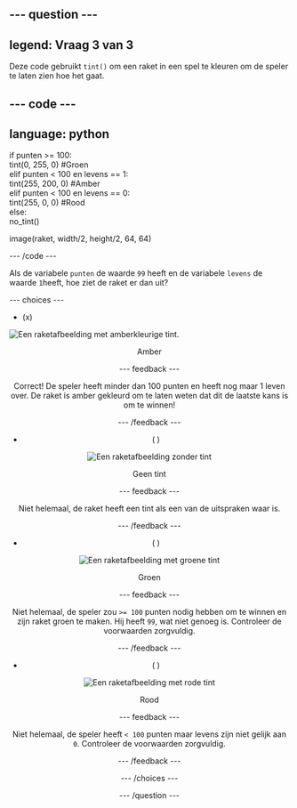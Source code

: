 --- question ---
---
legend: Vraag 3 van 3
---

Deze code gebruikt `tint()` om een raket in een spel te kleuren om de speler te laten zien hoe het gaat.

--- code ---
---
language: python
---

if punten >= 100:    
    tint(0, 255, 0) #Groen   
elif punten < 100 en levens == 1:   
    tint(255, 200, 0) #Amber    
elif punten < 100 en levens == 0:     
    tint(255, 0, 0) #Rood     
else:      
    no_tint()

image(raket, width/2, height/2, 64, 64)

--- /code ---

Als de variabele `punten` de waarde `99` heeft en de variabele `levens` de waarde `1`heeft, hoe ziet de raket er dan uit?

--- choices ---

- (x)

![Een raketafbeelding met amberkleurige tint.](images/rocket_amber.png) 
<div style="text-align: center;">Amber

 --- feedback ---

 Correct! De speler heeft minder dan 100 punten en heeft nog maar 1 leven over. De raket is amber gekleurd om te laten weten dat dit de laatste kans is om te winnen!

 --- /feedback ---

- ( )

![Een raketafbeelding zonder tint](images/rocket_original.png) 
<div style="text-align: center;">Geen tint

 --- feedback ---

 Niet helemaal, de raket heeft een tint als een van de uitspraken waar is.

 --- /feedback ---

- ( )

![Een raketafbeelding met groene tint](images/rocket_green.png) 
<div style="text-align: center;">Groen

 --- feedback ---

 Niet helemaal, de speler zou `>= 100` punten nodig hebben om te winnen en zijn raket groen te maken. Hij heeft `99`, wat niet genoeg is. Controleer de voorwaarden zorgvuldig.

 --- /feedback ---

- ( )

![Een raketafbeelding met rode tint](images/rocket_red.png) 
<div style="text-align: center;">Rood

 --- feedback ---

 Niet helemaal, de speler heeft `< 100` punten maar levens zijn niet gelijk aan `0`. Controleer de voorwaarden zorgvuldig.

 --- /feedback ---

--- /choices ---

--- /question ---
